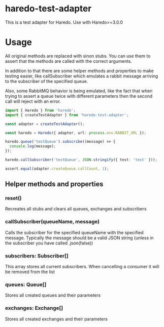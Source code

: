 # haredo-test-adapter

This is a test adapter for Haredo. Use with Haredo>=3.0.0

# Usage

All original methods are replaced with sinon stubs. You can use them to assert that the methods are called with the correct arguments.

In addition to that there are some helper methods and properties to make testing easier, like callSubscriber which emulates a rabbit message arriving to the subscriber of the specified queue.

Also, some RabbitMQ behavior is being emulated, like the fact that when trying to assert a queue twice with different parameters then the second call will reject with an error.

```typescript
import { Haredo } from 'haredo';
import { createTestAdapter } from 'haredo-test-adapter';

const adapter = createTestAdapter();

const haredo = Haredo({ adapter, url: process.env.RABBIT_URL });

haredo.queue('testQueue').subscribe((message) => {
  console.log(message);
});

haredo.callSubscriber('testQueue', JSON.stringify({ test: 'test' }));

assert.equal(adapter.createQueue.callCount, 1);
```

## Helper methods and properties

### reset()

Recreates all stubs and clears all queues, exchanges and subscribers

### callSubscriber(queueName, message)

Calls the subscriber for the specified queueName with the specified message. Typically the message should be a valid JSON string (unless in the subscriber you have called .json(false))

### subscribers: Subscriber[]

This array stores all current subscribers. When cancelling a consumer it will be removed from the list

### queues: Queue[]

Stores all created queues and their parameters

### exchanges: Exchange[]

Stores all created exchanges and their parameters


